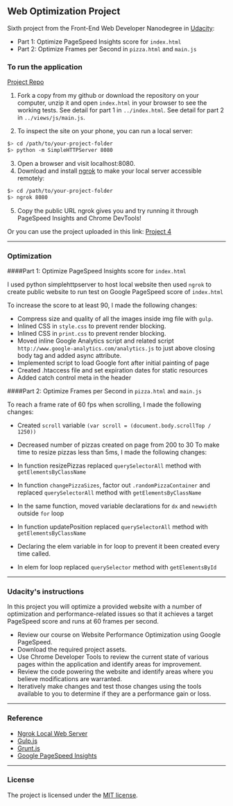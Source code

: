 ## Web Optimization Project

Sixth project from the Front-End Web Developer Nanodegree in <a href="https://www.udacity.com" target="_blank">Udacity</a>:
<br>
- Part 1: Optimize PageSpeed Insights score for `index.html`
- Part 2: Optimize Frames per Second in `pizza.html` and `main.js`

### To run the application

[Project Repo](https://github.com/markchen555/Website-Optimization-Project)

1. Fork a copy from my github or download the repository on your computer, unzip it and open `index.html` in your browser to see the working tests. See detail for part 1 in `../index.html`. See detail for part 2 in `../views/js/main.js`.

2. To inspect the site on your phone, you can run a local server:

  ```bash
  $> cd /path/to/your-project-folder
  $> python -m SimpleHTTPServer 8080
  ```
3. Open a browser and visit localhost:8080.
4. Download and install [ngrok](https://ngrok.com/) to make your local server accessible remotely:

  ``` bash
  $> cd /path/to/your-project-folder
  $> ngrok 8080
  ```
5. Copy the public URL ngrok gives you and try running it through PageSpeed Insights and Chrome DevTools!

Or you can use the project uploaded in this link: <a href="http://irenemarin.github.io/FEND-project-4-optimization/dist/index.html" target="_blank">Project 4</a>

---

### Optimization

####Part 1: Optimize PageSpeed Insights score for `index.html`

I used python simplehttpserver to host local website then used `ngrok` to create public website to run test on Google PageSpeed score of `index.html`

To increase the score to at least 90, I made the following changes:

- Compress size and quality of all the images inside img file with `gulp`.
- Inlined CSS in `style.css` to prevent render blocking.
- Inlined CSS in `print.css` to prevent render blocking. 
- Moved inline Google Analytics script and related script `http://www.google-analytics.com/analytics.js` to just above closing body tag and added async attribute. 
- Implemented script to load Google font after initial painting of page
- Created .htaccess file and set expiration dates for static resources
- Added catch control meta in the header

####Part 2: Optimize Frames per Second in `pizza.html` and `main.js`

To reach a frame rate of 60 fps when scrolling, I made the following changes:

- Created `scroll` variable `(var scroll = (document.body.scrollTop / 1250))`
- Decreased number of pizzas created on page from 200 to 30
To make time to resize pizzas less than 5ms, I made the following changes:

- In function resizePizzas replaced `querySelectorAll` method with `getElementsByClassName`
- In function `changePizzaSizes`, factor out `.randomPizzaContainer` and replaced `querySelectorAll` method with `getElementsByClassName`
- In the same function, moved variable declarations for `dx` and `newwidth` outside `for` loop
- In function updatePosition replaced `querySelectorAll` method with `getElementsByClassName`
- Declaring the elem variable in for loop to prevent it been created every time called.
- In elem for loop replaced `querySelector` method with `getElementsById`

---

### Udacity's instructions

In this project you will optimize a provided website with a number of optimization and performance-related issues so that it achieves a target PageSpeed score and runs at 60 frames per second.

- Review our course on Website Performance Optimization using Google PageSpeed.
- Download the required project assets.
- Use Chrome Developer Tools to review the current state of various pages within the application and identify areas for improvement.
- Review the code powering the website and identify areas where you believe modifications are warranted.
- Iteratively make changes and test those changes using the tools available to you to determine if they are a performance gain or loss.


---

### Reference

- [Ngrok Local Web Server](https://ngrok.com/docs)
- [Gulp.js](http://gulpjs.com/)
- [Grunt.js](http://gruntjs.com/getting-started)
- [Google PageSpeed Insights](https://developers.google.com/speed/pagespeed/insights/)

---

### License

The project is licensed under the [MIT license](license.txt).
